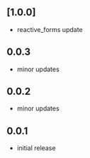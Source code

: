 ## [1.0.0]
* reactive_forms update

## 0.0.3
* minor updates

## 0.0.2
* minor updates

## 0.0.1
* initial release
